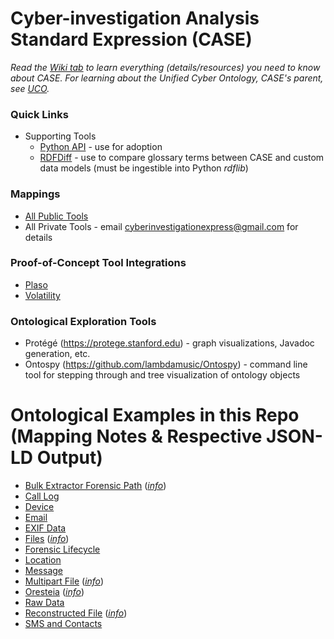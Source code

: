 # Cyber-investigation Analysis Standard Expression (CASE)

_Read the [Wiki tab](https://github.com/ucoProject/CASE/wiki) to learn everything (details/resources) you need to know about CASE._
_For learning about the Unified Cyber Ontology, CASE's parent, see [UCO](https://github.com/ucoProject/UCO)._


### Quick Links
- Supporting Tools
  - [Python API](https://github.com/ucoProject/CASE-Python-API) - use for adoption
  - [RDFDiff](https://github.com/ucoProject/RDFDiff) - use to compare glossary terms between CASE and custom data models (must be ingestible into Python _rdflib_)


### Mappings
- [All Public Tools](https://github.com/ucoProject/CASE-Mappings)
- All Private Tools - email cyberinvestigationexpress@gmail.com for details


### Proof-of-Concept Tool Integrations
- [Plaso](https://github.com/ucoProject/CASE-Plaso-Implementation)
- [Volatility](https://github.com/ucoProject/CASE-Volatility-Implementation)


### Ontological Exploration Tools
- Protégé (https://protege.stanford.edu) - graph visualizations, Javadoc generation, etc.
- Ontospy (https://github.com/lambdamusic/Ontospy) - command line tool for stepping through and tree visualization of ontology objects


# Ontological Examples in this Repo (Mapping Notes & Respective JSON-LD Output)
- [Bulk Extractor Forensic Path](examples/bulk_extractor_forensic_path.json) (*[info](examples/bulk_extractor_forensic_path.md)*)
- [Call Log](examples/call_log.json)
- [Device](examples/device.json)
- [Email](examples/email.json)
- [EXIF Data](examples/exif_data.json)
- [Files](examples/file.json) (*[info](examples/file.md)*)
- [Forensic Lifecycle](examples/forensic_lifecycle.json)
- [Location](examples/location.json)
- [Message](examples/message.json)
- [Multipart File](examples/multipart_file.json) (*[info](examples/multipart_file.md)*)
- [Oresteia](examples/Oresteia.json) (*[info](examples/Oresteia.md)*)
- [Raw Data](examples/raw_data.json)
- [Reconstructed File](examples/reconstructed_file.json) (*[info](examples/reconstructed_file.md)*)
- [SMS and Contacts](examples/sms_and_contacts.json)
